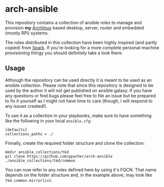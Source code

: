 # arch-ansible

This repository contains a collection of ansible roles to manage and provision **my** [Archlinux](https://archlinux.org) based desktop, server, router and embedded (mostly RPi) systems.

The roles distributed in this collection have been highly inspired (and partly copied) from [Spark](https://github.com/pigmonkey/spark). If you're looking for a more complete personal-machine provisioning thingy you should definitely take a look there.

## Usage

Although the repository can be used directly it is meant to be used as an ansible collection. Please note that since this repository is designed to be used by the author it will not get published on ansible galaxy. If you have any questions or find bugs please feel free to file an issue but be prepared to fix it yourself as I might not have time to care (though, I will respond to any issues created!).

To use it as a collection in your playbooks, make sure to have something like the following in your local `ansible.cfg`:

```
[defaults]
collections_paths = ./
```

Finnally, create the required folder structure and clone the collection:

```
mkdir ansible_collections/tkd
git clone https://github.com/ppacher/arch-ansible ./ansible_collections/tkd/common
```

You can now refer to any roles defined here by using it's FQCN. That name depends on the folder structure and, in the example above, may look like `tkd.common.mirrorlist`.

